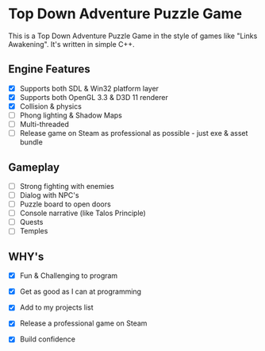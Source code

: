 # Top Down Adventure Puzzle Game 

This is a Top Down Adventure Puzzle Game in the style of games like "Links Awakening". It's written in simple C++.

## Engine Features
- [x] Supports both SDL & Win32 platform layer
- [x] Supports both OpenGL 3.3 & D3D 11 renderer
- [x] Collision & physics
- [ ] Phong lighting & Shadow Maps
- [ ] Multi-threaded
- [ ] Release game on Steam as professional as possible - just exe & asset bundle 

## Gameplay
- [ ] Strong fighting with enemies
- [ ] Dialog with NPC's 
- [ ] Puzzle board to open doors
- [ ] Console narrative (like Talos Principle) 
- [ ] Quests
- [ ] Temples

## WHY's
- [x] Fun & Challenging to program
- [x] Get as good as I can at programming
- [x] Add to my projects list
- [x] Release a professional game on Steam
- [x] Build confidence


<!-- ![alt text](https://github.com/Olster1/flappy_bird_clone/blob/main/screenshot.png) -->